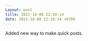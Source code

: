 ```yaml
---
Layout: post
title: 2021-10-08 22:10:14
date: 2021-10-08 22:10:14 +0700
---
```

Added new way to make quick posts.
